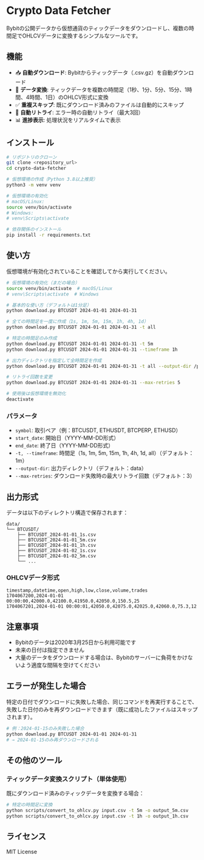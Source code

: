 # Crypto Data Fetcher

Bybitの公開データから仮想通貨のティックデータをダウンロードし、複数の時間足でOHLCVデータに変換するシンプルなツールです。

## 機能

- 📥 **自動ダウンロード**: Bybitからティックデータ（.csv.gz）を自動ダウンロード
- 🔄 **データ変換**: ティックデータを複数の時間足（1秒、1分、5分、15分、1時間、4時間、1日）のOHLCV形式に変換
- ✅ **重複スキップ**: 既にダウンロード済みのファイルは自動的にスキップ
- 🔁 **自動リトライ**: エラー時の自動リトライ（最大3回）
- 📊 **進捗表示**: 処理状況をリアルタイムで表示

## インストール

```bash
# リポジトリのクローン
git clone <repository_url>
cd crypto-data-fetcher

# 仮想環境の作成（Python 3.8以上推奨）
python3 -m venv venv

# 仮想環境の有効化
# macOS/Linux:
source venv/bin/activate
# Windows:
# venv\Scripts\activate

# 依存関係のインストール
pip install -r requirements.txt
```

## 使い方

仮想環境が有効化されていることを確認してから実行してください。

```bash
# 仮想環境の有効化（まだの場合）
source venv/bin/activate  # macOS/Linux
# venv\Scripts\activate  # Windows

# 基本的な使い方（デフォルトは1分足）
python download.py BTCUSDT 2024-01-01 2024-01-31

# 全ての時間足を一度に作成（1s, 1m, 5m, 15m, 1h, 4h, 1d）
python download.py BTCUSDT 2024-01-01 2024-01-31 -t all

# 特定の時間足のみ作成
python download.py BTCUSDT 2024-01-01 2024-01-31 -t 5m
python download.py BTCUSDT 2024-01-01 2024-01-31 --timeframe 1h

# 出力ディレクトリを指定して全時間足を作成
python download.py BTCUSDT 2024-01-01 2024-01-31 -t all --output-dir /path/to/data

# リトライ回数を変更
python download.py BTCUSDT 2024-01-01 2024-01-31 --max-retries 5

# 使用後は仮想環境を無効化
deactivate
```

### パラメータ

- `symbol`: 取引ペア（例：BTCUSDT, ETHUSDT, BTCPERP, ETHUSD）
- `start_date`: 開始日（YYYY-MM-DD形式）
- `end_date`: 終了日（YYYY-MM-DD形式）
- `-t, --timeframe`: 時間足（1s, 1m, 5m, 15m, 1h, 4h, 1d, all）（デフォルト：1m）
- `--output-dir`: 出力ディレクトリ（デフォルト：data）
- `--max-retries`: ダウンロード失敗時の最大リトライ回数（デフォルト：3）

## 出力形式

データは以下のディレクトリ構造で保存されます：

```
data/
└── BTCUSDT/
    ├── BTCUSDT_2024-01-01_1s.csv
    ├── BTCUSDT_2024-01-01_5m.csv
    ├── BTCUSDT_2024-01-01_1h.csv
    ├── BTCUSDT_2024-01-02_1s.csv
    ├── BTCUSDT_2024-01-02_5m.csv
    └── ...
```

### OHLCVデータ形式

```csv
timestamp,datetime,open,high,low,close,volume,trades
1704067200,2024-01-01 00:00:00,42000.0,42100.0,41950.0,42050.0,150.5,25
1704067201,2024-01-01 00:00:01,42050.0,42075.0,42025.0,42060.0,75.3,12
```

## 注意事項

- Bybitのデータは2020年3月25日から利用可能です
- 未来の日付は指定できません
- 大量のデータをダウンロードする場合は、Bybitのサーバーに負荷をかけないよう適度な間隔を空けてください

## エラーが発生した場合

特定の日付でダウンロードに失敗した場合、同じコマンドを再実行することで、失敗した日付のみを再ダウンロードできます（既に成功したファイルはスキップされます）。

```bash
# 例：2024-01-15のみ失敗した場合
python download.py BTCUSDT 2024-01-01 2024-01-31
# → 2024-01-15のみ再ダウンロードされる
```

## その他のツール

### ティックデータ変換スクリプト（単体使用）

既にダウンロード済みのティックデータを変換する場合：

```bash
# 特定の時間足に変換
python scripts/convert_to_ohlcv.py input.csv -t 5m -o output_5m.csv
python scripts/convert_to_ohlcv.py input.csv -t 1h -o output_1h.csv
```

## ライセンス

MIT License